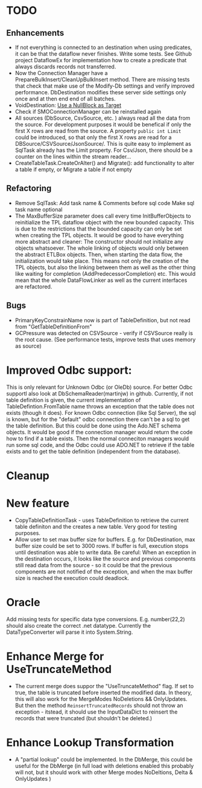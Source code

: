 # TODO

## Enhancements
- If not everything is connected to an destination when using predicates, it can be that the dataflow never finishes. Write some tests. See Github project DataflowEx for implementation how to create a predicate that always discards records not transferred.
- Now the Connection Manager have a PrepareBulkInsert/CleanUpBulkInsert method. There are missing tests that check that make use of the Modify-Db settings and verify improved performance. DbDestination modifies these server side settings only once and at then end end of all batches.
- VoidDestination: [Use a NullBlock as Target](https://docs.microsoft.com/en-us/dotnet/api/system.threading.tasks.dataflow.dataflowblock.nulltarget?view=netcore-3.1)
- Check if SMOConnectionManager can be reinstalled again
- All sources (DbSource, CsvSource, etc. )  always read all the data from the source. For development purposes it would be benefical if only the first X rows are read from the source. A property `public int Limit` could be introduced, so that only the first X rows are read for a DBSource/CSVSource/JsonSource/. This is quite easy to implement as SqlTask already has the Limit property. For Csv/Json, there should be a counter on the lines within the stream reader...
- CreateTableTask.CreateOrAlter() and Migrate(): add functionality to alter a table if empty, or Migrate a table if not empty

## Refactoring

- Remove SqlTask: Add task name & Comments before sql code Make sql task name optional
- The MaxBufferSize parameter does call every time InitBufferObjects to reinitialize the TPL dataflow object with the new bounded capacity. This is due to the restrictions
that the bounded capacity can only be set when creating the TPL objects. It would be good to have everything more abstract and cleaner: The constructor should not initialize any objects whatsoever. The whole linking of objects would only between the abstract ETLBox objects. Then, when starting the data flow, the initialization would take place. This means not only the creation of the TPL objects, but also the linking between them as well as the other thing like waiting for completion (AddPredecessorCompletion) etc. This would mean that the whole DataFlowLinker as well as the current interfaces are refactored. 

## Bugs

- PrimaryKeyConstrainName now is part of TableDefinition, but not read from "GetTableDefinitionFrom"
- GCPressure was detected on CSVSource - verify if CSVSource really is the root cause. (See performance tests, improve tests that uses memory as source) 

# Improved Odbc support:

This is only relevant for Unknown Odbc (or OleDb) source. For better Odbc supportl also  look at DbSchemaReader(martinjw) in github.
Currently, if not table definition is given, the current implementation of TableDefintion.FromTable name throws an exception that the table does not exists (though it does). 
For known Odbc connection (like Sql Server), the sql is known, but for the "default" odbc connection there can't be a sql to get the table definition. But this could be done using the Ado.NET schema objects. 
It would be good if the connection manager would return the code how to find if a table exists. Then the normal conneciton managers would run some sql code, and the Odbc could use ADO.NET to retrieve if the table exists and to get the table definition (independent from the database).

# Cleanup


# New feature
- CopyTableDefinitionTask - uses TableDefinition to retrieve the current table definiton and the creates a new table. 
Very good for testing purposes.
- Allow user to set max buffer size for buffers. E.g. for DbDestination, max buffer size could be set to 3000 rows. If buffer is full, execution stops until destination was able to write data.  Be careful: When an exception in the destination occurs, it looks like the source and previous components still read data from the source - so it could be that the previous components are not notified of the exception, and when the max buffer size is reached the execution could deadlock. 

# Oracle
Add missing tests for specific data type conversions. E.g. number(22,2) should also create the correct .net datatype. Currently the DataTypeConverter will parse it into System.String.

# Enhance Merge for UseTruncateMethod
- The current merge does suppor the "UseTruncateMethod" flag. If set to true, the table is truncated before inserted the modified data.
In theory, this will also work for the MergeModes NoDeletions && OnlyUpdates. But then the method `ReinsertTruncatedRecords` should not 
throw an exception - itstead, it should use the InputDataDict to reinsert the records that were truncated (but shouldn't be deleted.)

# Enhance Lookup Transformation
- A "partial lookup" could be implemented. In the DbMerge, this could be useful for the DbMerge (in full load with deletions enabled this probably will not,
but it should work with other Merge modes NoDeltions, Delta & OnlyUpdates )


